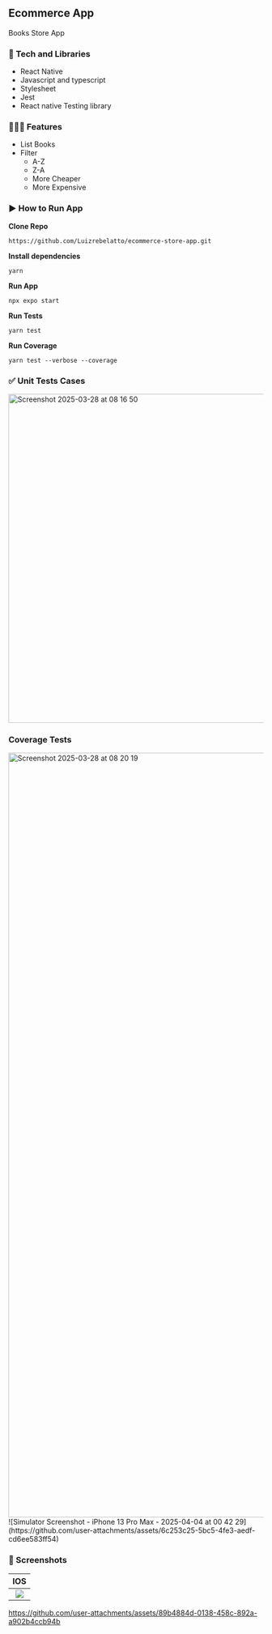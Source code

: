 ## Ecommerce App

Books Store App

### 📱 Tech and Libraries

- React Native
- Javascript and typescript
- Stylesheet
- Jest
- React native Testing library

### 👨🏻‍💻 Features
- List Books
- Filter
  - A-Z
  - Z-A
  - More Cheaper
  - More Expensive

### ▶️ How to Run App

**Clone Repo**

```
https://github.com/Luizrebelatto/ecommerce-store-app.git
```

**Install dependencies**

```
yarn
```

**Run App**

```
npx expo start
```

**Run Tests**

```
yarn test
```

**Run Coverage**
```
yarn test --verbose --coverage 
```

### ✅ Unit Tests Cases
<img width="650" alt="Screenshot 2025-03-28 at 08 16 50" src="https://github.com/user-attachments/assets/2b057e1b-9257-4faf-8188-7dffe6181ac0" />

### Coverage Tests
<img width="1511" alt="Screenshot 2025-03-28 at 08 20 19" src="https://github.com/user-attachments/assets/9bbd482c-bacd-42c0-bef2-42705a25654c" />
![Simulator Screenshot - iPhone 13 Pro Max - 2025-04-04 at 00 42 29](https://github.com/user-attachments/assets/6c253c25-5bc5-4fe3-aedf-cd6ee583ff54)

### 📱 Screenshots

 |              IOS               |
| :----------------------------------------: |
 | ![](https://github.com/user-attachments/assets/6c253c25-5bc5-4fe3-aedf-cd6ee583ff54) |

 

https://github.com/user-attachments/assets/89b4884d-0138-458c-892a-a902b4ccb94b


